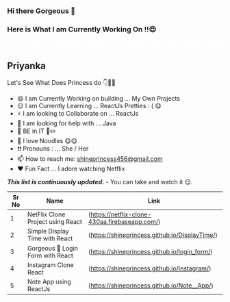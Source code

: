 ### Hi there Gorgeous 👋

### Here is What I am Currently Working On !!😍
![Hello](Hello.gif) 
## Priyanka

Let's See What Does Princess do 👇👰👄 

- 😃 I am Currently Working on building ... My Own Projects
- 😌 I am Currently Learning ... ReactJs Pretties : ( 😋 
- ⚡ I am looking to Collaborate on ... ReactJs
- 🌸 I am looking for help with ... Java 
- 👸 BE in IT 📘✏️ 
- 🍝 I love Noodles 😋😋
- ❗❗  Pronouns : ... She / Her
- 📫 How to reach me: shineprincess456@gmail.com
- ❤️ Fun Fact ... I adore watching Netflix


***This list is continuously updated.*** - You can take and watch it 😌.

| Sr No | Name                                                         | Link                                |
| ----- | ------------------------------------------------------------ | ----------------------------------- |
| 1     | NetFlix Clone Project  using React                           | (https://netflix-clone-430aa.firebaseapp.com/) |
| 2     | Simple Display Time with React                               | (https://shineprincess.github.io/DisplayTime/) |
| 3     | Gorgeous 🤩 Login Form with React                            | (https://shineprincess.github.io/login_form/) |
| 4     | Instagram Clone React                                        |  (https://shineprincess.github.io/Instagram/)  |
| 5     | Note App using ReactJs                                        | (https://shineprincess.github.io/Note__App/)|

